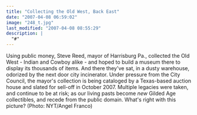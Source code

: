 ```yaml
---
title: "Collecting the Old West, Back East"
date: "2007-04-08 06:59:02"
image: "248_t.jpg"
last_modified: "2007-04-08 08:55:29"
description: |
  "#"
---
```


Using public money, Steve Reed, mayor of Harrisburg Pa., collected the Old West - Indian and Cowboy alike - and hoped to build a museum there to display its thousands of items. And there they've sat, in a dusty warehouse, odorized by the next door city incinerator. Under pressure from the City Council, the mayor's collection is being cataloged by a Texas-based auction house and slated for sell-off in October 2007. Multiple legacies were taken, and continue to be at risk; as our living pasts become  <i>new</i> Gilded Age collectibles, and recede from the public domain. What's right with this picture? (Photo: NYT/Angel Franco)
